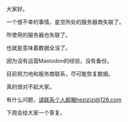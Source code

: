 大家好。

一个很不幸的事情，星空所处的服务器商失联了。

所使用的服务器也失联了。

也就是意味着数据全没了。

因为没有运营Mastodon的经验，没有备份。

目前努力地和服务商联系，尽可能恢复数据。

真的很对不起大家。

有什么问题，请联系个人邮箱hezizizi@126.com

下周会给大家一个答复。